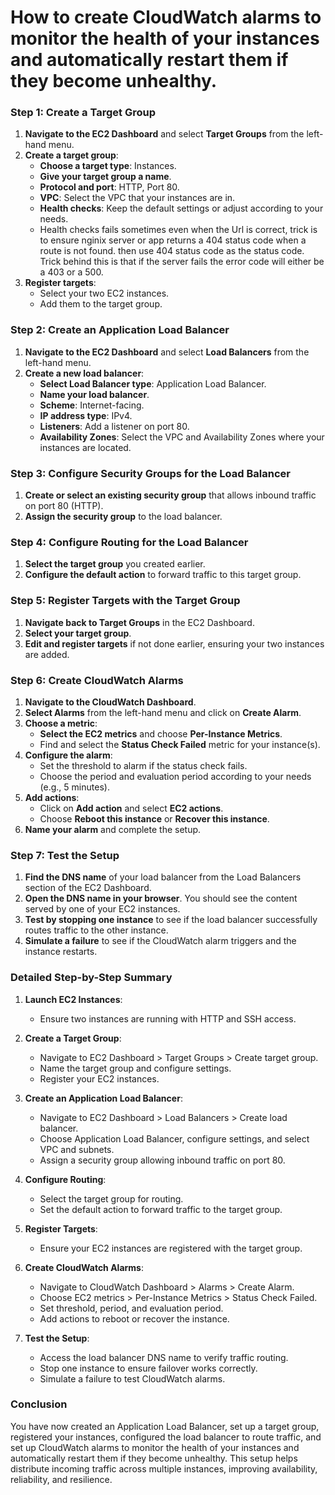 # How to create CloudWatch alarms to monitor the health of your instances and automatically restart them if they become unhealthy.

### Step 1: Create a Target Group

1. **Navigate to the EC2 Dashboard** and select **Target Groups** from the left-hand menu.
2. **Create a target group**:
   - **Choose a target type**: Instances.
   - **Give your target group a name**.
   - **Protocol and port**: HTTP, Port 80.
   - **VPC**: Select the VPC that your instances are in.
   - **Health checks**: Keep the default settings or adjust according to your needs.
   - Health checks fails sometimes even when the Url is correct, trick is to ensure nginix server or app returns a 404 status code when a route is not found. then use 404 status code as the status code. Trick behind this is that if the server fails the error code will either be a 403 or a 500.  
3. **Register targets**:
   - Select your two EC2 instances.
   - Add them to the target group.

### Step 2: Create an Application Load Balancer

1. **Navigate to the EC2 Dashboard** and select **Load Balancers** from the left-hand menu.
2. **Create a new load balancer**:
   - **Select Load Balancer type**: Application Load Balancer.
   - **Name your load balancer**.
   - **Scheme**: Internet-facing.
   - **IP address type**: IPv4.
   - **Listeners**: Add a listener on port 80.
   - **Availability Zones**: Select the VPC and Availability Zones where your instances are located.

### Step 3: Configure Security Groups for the Load Balancer

1. **Create or select an existing security group** that allows inbound traffic on port 80 (HTTP).
2. **Assign the security group** to the load balancer.

### Step 4: Configure Routing for the Load Balancer

1. **Select the target group** you created earlier.
2. **Configure the default action** to forward traffic to this target group.

### Step 5: Register Targets with the Target Group

1. **Navigate back to Target Groups** in the EC2 Dashboard.
2. **Select your target group**.
3. **Edit and register targets** if not done earlier, ensuring your two instances are added.

### Step 6: Create CloudWatch Alarms

1. **Navigate to the CloudWatch Dashboard**.
2. **Select Alarms** from the left-hand menu and click on **Create Alarm**.
3. **Choose a metric**:
   - **Select the EC2 metrics** and choose **Per-Instance Metrics**.
   - Find and select the **Status Check Failed** metric for your instance(s).
4. **Configure the alarm**:
   - Set the threshold to alarm if the status check fails.
   - Choose the period and evaluation period according to your needs (e.g., 5 minutes).
5. **Add actions**:
   - Click on **Add action** and select **EC2 actions**.
   - Choose **Reboot this instance** or **Recover this instance**.
6. **Name your alarm** and complete the setup.

### Step 7: Test the Setup

1. **Find the DNS name** of your load balancer from the Load Balancers section of the EC2 Dashboard.
2. **Open the DNS name in your browser**. You should see the content served by one of your EC2 instances.
3. **Test by stopping one instance** to see if the load balancer successfully routes traffic to the other instance.
4. **Simulate a failure** to see if the CloudWatch alarm triggers and the instance restarts.

### Detailed Step-by-Step Summary

1. **Launch EC2 Instances**:
   - Ensure two instances are running with HTTP and SSH access.

2. **Create a Target Group**:
   - Navigate to EC2 Dashboard > Target Groups > Create target group.
   - Name the target group and configure settings.
   - Register your EC2 instances.

3. **Create an Application Load Balancer**:
   - Navigate to EC2 Dashboard > Load Balancers > Create load balancer.
   - Choose Application Load Balancer, configure settings, and select VPC and subnets.
   - Assign a security group allowing inbound traffic on port 80.

4. **Configure Routing**:
   - Select the target group for routing.
   - Set the default action to forward traffic to the target group.

5. **Register Targets**:
   - Ensure your EC2 instances are registered with the target group.

6. **Create CloudWatch Alarms**:
   - Navigate to CloudWatch Dashboard > Alarms > Create Alarm.
   - Choose EC2 metrics > Per-Instance Metrics > Status Check Failed.
   - Set threshold, period, and evaluation period.
   - Add actions to reboot or recover the instance.

7. **Test the Setup**:
   - Access the load balancer DNS name to verify traffic routing.
   - Stop one instance to ensure failover works correctly.
   - Simulate a failure to test CloudWatch alarms.

### Conclusion

You have now created an Application Load Balancer, set up a target group, registered your instances, configured the load balancer to route traffic, and set up CloudWatch alarms to monitor the health of your instances and automatically restart them if they become unhealthy. This setup helps distribute incoming traffic across multiple instances, improving availability, reliability, and resilience.

